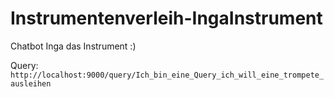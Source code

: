 # Instrumentenverleih-IngaInstrument
Chatbot Inga das Instrument :)

Query: `http://localhost:9000/query/Ich_bin_eine_Query_ich_will_eine_trompete_ausleihen`

